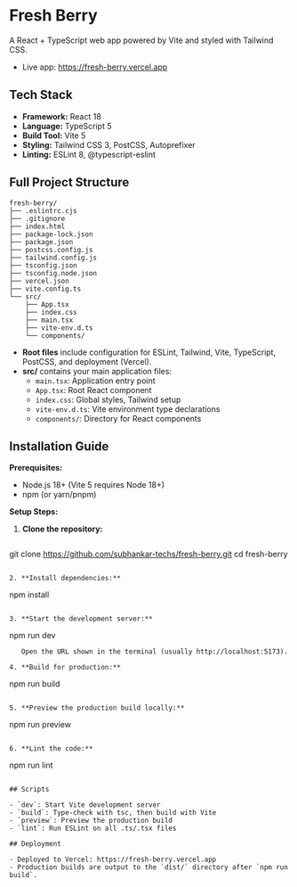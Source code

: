 # Fresh Berry

A React + TypeScript web app powered by Vite and styled with Tailwind CSS.

- Live app: https://fresh-berry.vercel.app

## Tech Stack

- **Framework:** React 18
- **Language:** TypeScript 5
- **Build Tool:** Vite 5
- **Styling:** Tailwind CSS 3, PostCSS, Autoprefixer
- **Linting:** ESLint 8, @typescript-eslint

## Full Project Structure

```
fresh-berry/
├── .eslintrc.cjs
├── .gitignore
├── index.html
├── package-lock.json
├── package.json
├── postcss.config.js
├── tailwind.config.js
├── tsconfig.json
├── tsconfig.node.json
├── vercel.json
├── vite.config.ts
└── src/
    ├── App.tsx
    ├── index.css
    ├── main.tsx
    ├── vite-env.d.ts
    └── components/
```

- **Root files** include configuration for ESLint, Tailwind, Vite, TypeScript, PostCSS, and deployment (Vercel).
- **src/** contains your main application files:
  - `main.tsx`: Application entry point
  - `App.tsx`: Root React component
  - `index.css`: Global styles, Tailwind setup
  - `vite-env.d.ts`: Vite environment type declarations
  - `components/`: Directory for React components

## Installation Guide

**Prerequisites:**
- Node.js 18+ (Vite 5 requires Node 18+)
- npm (or yarn/pnpm)

**Setup Steps:**

1. **Clone the repository:**
   ```
git clone https://github.com/subhankar-techs/fresh-berry.git
cd fresh-berry
```

2. **Install dependencies:**
   ```
npm install
```

3. **Start the development server:**
   ```
npm run dev
```
   Open the URL shown in the terminal (usually http://localhost:5173).

4. **Build for production:**
   ```
npm run build
```

5. **Preview the production build locally:**
   ```
npm run preview
```

6. **Lint the code:**
   ```
npm run lint
```

## Scripts

- `dev`: Start Vite development server
- `build`: Type-check with tsc, then build with Vite
- `preview`: Preview the production build
- `lint`: Run ESLint on all .ts/.tsx files

## Deployment

- Deployed to Vercel: https://fresh-berry.vercel.app
- Production builds are output to the `dist/` directory after `npm run build`.